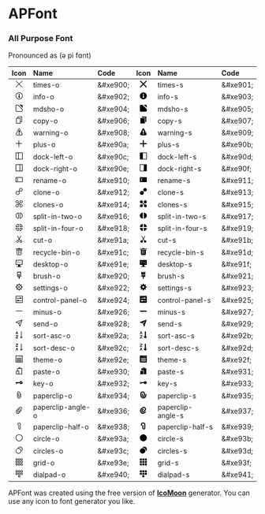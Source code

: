 ﻿# APFont

### All Purpose Font  
Pronounced as (ə pi fɑnt)  

| Icon | Name | Code | Icon | Name | Code |
| :---: | :--- | :--- | :---: | :--- | :--- |
| ![times-o](Icons/png/times-o.png) | times-o | \&#xe900; | ![times-s](Icons/png/times-s.png) | times-s | \&#xe901; |
| ![info-o](Icons/png/info-o.png) | info-o | \&#xe902; | ![info-s](Icons/png/info-s.png) | info-s | \&#xe903; |
| ![mdsho-0](Icons/png/mdsho-o.png) | mdsho-o | \&#xe904; | ![mdsho-s](Icons/png/mdsho-s.png) | mdsho-s | \&#xe905; |
| ![copy-0](Icons/png/copy-o.png) | copy-o | \&#xe906; | ![copy-s](Icons/png/copy-s.png) | copy-s | \&#xe907; |
| ![warning-0](Icons/png/warning-o.png) | warning-o | \&#xe908; | ![warning-s](Icons/png/warning-s.png) | warning-s | \&#xe909; |
| ![plus-0](Icons/png/plus-o.png) | plus-o | \&#xe90a; | ![plus-s](Icons/png/plus-s.png) | plus-s | \&#xe90b; |
| ![dock-left-o](Icons/png/dock-left-o.png) | dock-left-o | \&#xe90c; | ![dock-left-s](Icons/png/dock-left-s.png) | dock-left-s | \&#xe90d; |
| ![dock-right-o](Icons/png/dock-right-o.png) | dock-right-o | \&#xe90e; | ![dock-right-s](Icons/png/dock-right-s.png) | dock-right-s | \&#xe90f; |
| ![rename-o](Icons/png/rename-o.png) | rename-o | \&#xe910; | ![rename-s](Icons/png/rename-s.png) | rename-s | \&#xe911; |
| ![clone-o](Icons/png/clone-o.png) | clone-o | \&#xe912; | ![clone-s](Icons/png/clone-s.png) | clone-s | \&#xe913; |
| ![clones-o](Icons/png/clones-o.png) | clones-o | \&#xe914; | ![clones-s](Icons/png/clones-s.png) | clones-s | \&#xe915; |
| ![split-in-two-o](Icons/png/split-in-two-o.png) | split-in-two-o | \&#xe916; | ![split-in-two-s](Icons/png/split-in-two-s.png) | split-in-two-s | \&#xe917; |
| ![split-in-four-o](Icons/png/split-in-four-o.png) | split-in-four-o | \&#xe918; | ![split-in-four-s](Icons/png/split-in-four-s.png) | split-in-four-s | \&#xe919; |
| ![cut-o](Icons/png/cut-o.png) | cut-o | \&#xe91a; | ![cut-s](Icons/png/cut-s.png) | cut-s | \&#xe91b; |
| ![recycle-bin-o](Icons/png/recycle-bin-o.png) | recycle-bin-o | \&#xe91c; | ![recycle-bin-s](Icons/png/recycle-bin-s.png) | recycle-bin-s | \&#xe91d; |
| ![desktop-o](Icons/png/desktop-o.png) | desktop-o | \&#xe91e; | ![desktop-s](Icons/png/desktop-s.png) | desktop-s | \&#xe91f; |
| ![brush-o](Icons/png/brush-o.png) | brush-o | \&#xe920; | ![brush-s](Icons/png/brush-s.png) | brush-s | \&#xe921; |
| ![settings-o](Icons/png/settings-o.png) | settings-o | \&#xe922; | ![settings-s](Icons/png/settings-s.png) | settings-s | \&#xe923; |
| ![control-panel-o](Icons/png/control-panel-o.png) | control-panel-o | \&#xe924; | ![control-panel-s](Icons/png/control-panel-s.png) | control-panel-s | \&#xe925; |
| ![minus-o](Icons/png/minus-o.png) | minus-o | \&#xe926; | ![minus-s](Icons/png/minus-s.png) | minus-s | \&#xe927; |
| ![send-o](Icons/png/send-o.png) | send-o | \&#xe928; | ![send-s](Icons/png/send-s.png) | send-s | \&#xe929; |
| ![sort-asc-o](Icons/png/sort-asc-o.png) | sort-asc-o | \&#xe92a; | ![sort-asc-s](Icons/png/sort-asc-s.png) | sort-asc-s | \&#xe92b; |
| ![sort-desc-o](Icons/png/sort-desc-o.png) | sort-desc-o | \&#xe92c; | ![sort-desc-s](Icons/png/sort-desc-s.png) | sort-desc-s | \&#xe92d; |
| ![theme-o](Icons/png/theme-o.png) | theme-o | \&#xe92e; | ![theme-s](Icons/png/theme-s.png) | theme-s | \&#xe92f; |
| ![paste-o](Icons/png/paste-o.png) | paste-o | \&#xe930; | ![paste-s](Icons/png/paste-s.png) | paste-s | \&#xe931; |
| ![key-o](Icons/png/key-o.png) | key-o | \&#xe932; | ![key-s](Icons/png/key-s.png) | key-s | \&#xe933; |
| ![paperclip-o](Icons/png/paperclip-o.png) | paperclip-o | \&#xe934; | ![paperclip-s](Icons/png/paperclip-s.png) | paperclip-s | \&#xe935; |
| ![paperclip-angle-o](Icons/png/paperclip-angle-o.png) | paperclip-angle-o | \&#xe936; | ![paperclip-angle-s](Icons/png/paperclip-angle-s.png) | paperclip-angle-s | \&#xe937; |
| ![paperclip-half-o](Icons/png/paperclip-half-o.png) | paperclip-half-o | \&#xe938; | ![paperclip-half-s](Icons/png/paperclip-half-s.png) | paperclip-half-s | \&#xe939; |
| ![circle-o](Icons/png/circle-o.png) | circle-o | \&#xe93a; | ![circle-s](Icons/png/circle-s.png) | circle-s | \&#xe93b; |
| ![circles-o](Icons/png/circles-o.png) | circles-o | \&#xe93c; | ![circles-s](Icons/png/circles-s.png) | circles-s | \&#xe93d; |
| ![grid-o](Icons/png/grid-o.png) | grid-o | \&#xe93e; | ![grid-s](Icons/png/grid-s.png) | grid-s | \&#xe93f; |
| ![dialpad-o](Icons/png/dialpad-o.png) | dialpad-o | \&#xe940; | ![dialpad-s](Icons/png/dialpad-s.png) | dialpad-s | \&#xe941; |
                                
APFont was created using the free version of <b>[IcoMoon](https://icomoon.io)</b> generator. You can use any icon to font generator you like.

